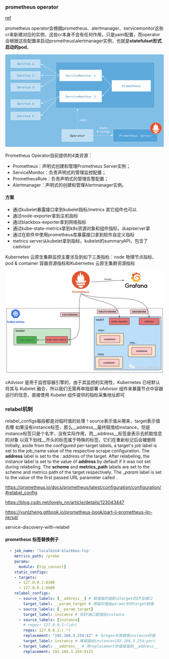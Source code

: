 ### prometheus operator

[ref](https://yunlzheng.gitbook.io/prometheus-book/part-iii-prometheus-shi-zhan/operator/what-is-prometheus-operators)

prometheus operator会根据prometheus、alertmanager、servicemonitor这些cr来新建对应的实例，这些cr本身不会有任何作用，只是yaml配置，而operator会根据这些配置来启动prometheus\alertmanager实例，也就是**statefulset形式启动的pod**。

![](../../../reference/pic/prometheus-architecture.png)

Prometheus Operator目前提供的️4类资源：
- Prometheus：声明式创建和管理Prometheus Server实例；
- ServiceMonitor：负责声明式的管理监控配置；
- PrometheusRule：负责声明式的管理告警配置；
- Alertmanager：声明式的创建和管理Alertmanager实例。

#### 方案

- 通过kubelet暴露接口拿到kubelet指标/metrics 其它组件也可以
- 通过node-exporter拿到主机指标
- 通过blackbox-exporter拿到网络指标
- 通过kube-state-metrics拿到k8s资源对象和组件指标，从apiserver拿
- 通过在软件中使用prometheus库暴露接口拿到软件自定义指标
- metrics server从kubelet拿到指标，kubelet的summaryAPI，包含了cadvisor

Kubernetes 云原生集群监控主要涉及到如下三类指标：node 物理节点指标、pod & container 容器资源指标和Kubernetes 云原生集群资源指标

![](../../../reference/pic/prometheus-k8s.png)

cAdvisor 是用于监控容器引擎的，由于其监控的实用性，Kubernetes 已经默认将其与 Kubelet 融合，所以我们无需再单独部署 cAdvisor 组件来暴露节点中容器运行的信息，直接使用 Kubelet 组件提供的指标采集地址即可



### relabel机制

relabel_configs每段都是对临时值的处理！source表示值从哪来，target表示值去哪
如果没有instance标签，那么__address__最终赋值给instance，但是instance标签只是个名字，没有实际作用，而__address__标签是表示去抓取信息的对象
以双下划线__开头的标签属于特殊的标签，它们在重新标记后会被删除
Initially, aside from the configured per-target labels, a target's job label is set to the job_name value of the respective scrape configuration. The __address__ label is set to the <host>:<port> address of the target. After relabeling, the instance label is set to the value of __address__ by default if it was not set during relabeling. The __scheme__ and __metrics_path__ labels are set to the scheme and metrics path of the target respectively. The __param_<name> label is set to the value of the first passed URL parameter called <name>.

https://prometheus.io/docs/prometheus/latest/configuration/configuration/#relabel_config

https://blog.csdn.net/lovely_nn/article/details/123043447

https://yunlzheng.gitbook.io/prometheus-book/part-ii-prometheus-jin-jie/sd/

service-discovery-with-relabel

#### prometheus 标签替换例子
```yaml
  - job_name: 'localbind-blackbox-tcp'
    metrics_path: /probe
    params:
      module: [tcp_connect]
    static_configs:
    - targets:
      - 127.0.0.1:8100
      - 127.0.0.1:9600
    relabel_configs:
      - source_labels: [__address__] # 赋值临时值默认target的IP及端口
        target_label: __param_target # 用临时值给params中的target赋值
      - source_labels: [__param_target] 
        target_label: instance # 将IP端口赋值给instance
      - source_labels: [instance] 
        # regex: 127.0.0.1:(\d+)
        regex: 127.0.0.1:(.*) 
        replacement: "192.168.3.254:$1" # 与regex共用替换instance的值
        target_label: instance # 再赋值给instance=192.168.3.254:port
      - target_label: __address__ # 用replacement的值赋值到__address__
        replacement: 192.168.3.254:9115
```


